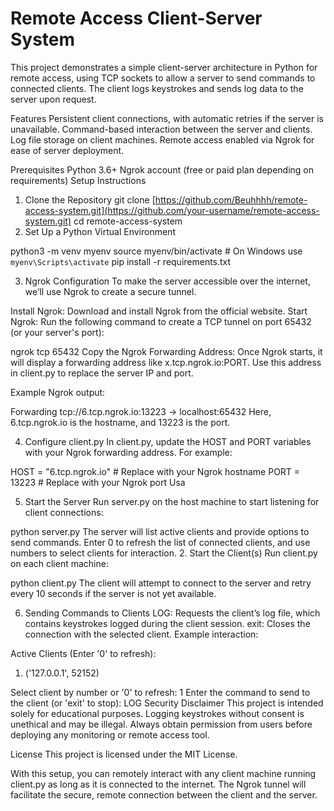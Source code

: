 # Remote Access Client-Server System

This project demonstrates a simple client-server architecture in Python for remote access, using TCP sockets to allow a server to send commands to connected clients. The client logs keystrokes and sends log data to the server upon request.

Features Persistent client connections, with automatic retries if the server is unavailable. Command-based interaction between the server and clients. Log file storage on client machines. Remote access enabled via Ngrok for ease of server deployment.

Prerequisites Python 3.6+ Ngrok account (free or paid plan depending on requirements) Setup Instructions

1. Clone the Repository git clone [https://github.com/Beuhhhh/remote-access-system.git](https://github.com/your-username/remote-access-system.git) cd remote-access-system
2. Set Up a Python Virtual Environment

python3 -m venv myenv source myenv/bin/activate # On Windows use `myenv\Scripts\activate` pip install -r requirements.txt

3. Ngrok Configuration To make the server accessible over the internet, we’ll use Ngrok to create a secure tunnel.

Install Ngrok: Download and install Ngrok from the official website. Start Ngrok: Run the following command to create a TCP tunnel on port 65432 (or your server's port):

ngrok tcp 65432 Copy the Ngrok Forwarding Address: Once Ngrok starts, it will display a forwarding address like x.tcp.ngrok.io:PORT. Use this address in client.py to replace the server IP and port.

Example Ngrok output:

Forwarding tcp://6.tcp.ngrok.io:13223 -> localhost:65432 Here, 6.tcp.ngrok.io is the hostname, and 13223 is the port.

4. Configure client.py In client.py, update the HOST and PORT variables with your Ngrok forwarding address. For example:

HOST = "6.tcp.ngrok.io" # Replace with your Ngrok hostname PORT = 13223 # Replace with your Ngrok port Usa

5. Start the Server Run server.py on the host machine to start listening for client connections:

python server.py The server will list active clients and provide options to send commands. Enter 0 to refresh the list of connected clients, and use numbers to select clients for interaction. 2. Start the Client(s) Run client.py on each client machine:

python client.py The client will attempt to connect to the server and retry every 10 seconds if the server is not yet available.

6. Sending Commands to Clients LOG: Requests the client’s log file, which contains keystrokes logged during the client session. exit: Closes the connection with the selected client. Example interaction:

Active Clients (Enter '0' to refresh):

1. ('127.0.0.1', 52152)

Select client by number or '0' to refresh: 1 Enter the command to send to the client (or 'exit' to stop): LOG Security Disclaimer This project is intended solely for educational purposes. Logging keystrokes without consent is unethical and may be illegal. Always obtain permission from users before deploying any monitoring or remote access tool.

License This project is licensed under the MIT License.

With this setup, you can remotely interact with any client machine running client.py as long as it is connected to the internet. The Ngrok tunnel will facilitate the secure, remote connection between the client and the server.
